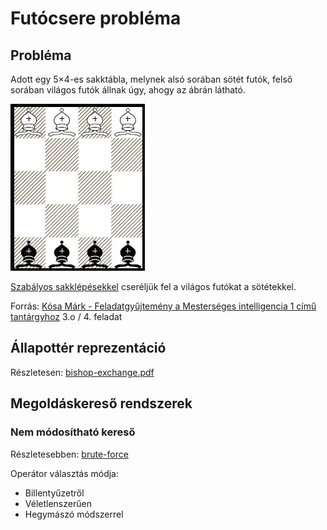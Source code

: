 # Futócsere probléma

## Probléma

Adott egy 5×4-es sakktábla, melynek alsó sorában sötét futók, felső sorában világos futók állnak úgy, ahogy
az ábrán látható.

![bishop table](bishop.jpg "Bishop table")

[Szabályos sakklépésekkel](https://en.wikipedia.org/wiki/Bishop_(chess)#Movement) cseréljük fel a világos futókat a sötétekkel.

Forrás: [Kósa Márk - Feladatgyűjtemény a Mesterséges intelligencia 1 című tantárgyhoz](https://arato.inf.unideb.hu/kosa.mark/mestint/feladatsor.pdf) 3.o / 4. feladat

## Állapottér reprezentáció

Részletesen: [bishop-exchange.pdf](docs/bishop-exchange.pdf)

## Megoldáskereső rendszerek

### Nem módosítható kereső

Részletesebben: [brute-force](brute-force/)

Operátor választás módja:

- Billentyűzetről
- Véletlenszerűen
- Hegymászó módszerrel